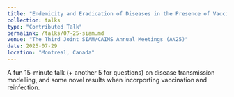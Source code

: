 ```yaml
---
title: "Endemicity and Eradication of Diseases in the Presence of Vaccination and Reinfection in a SEIRV Model"
collection: talks
type: "Contributed Talk"
permalink: /talks/07-25-siam.md
venue: "The Third Joint SIAM/CAIMS Annual Meetings (AN25)"
date: 2025-07-29
location: "Montreal, Canada"
---
```


A fun 15-minute talk (+ another 5 for questions) on disease transmission modelling, and some novel results when incorporting vaccination and reinfection.